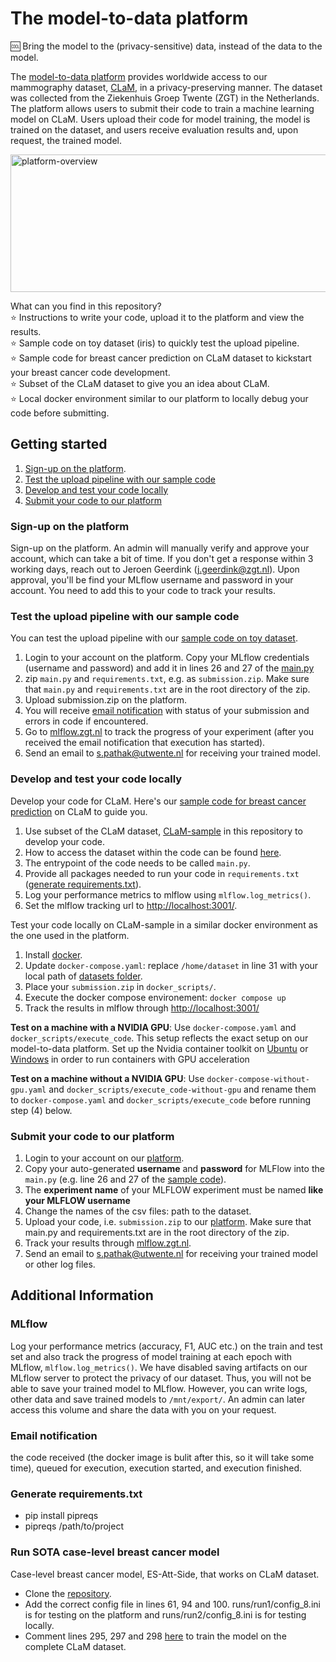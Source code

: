 # The model-to-data platform

🆒 Bring the model to the (privacy-sensitive) data, instead of the data to the model.


The [model-to-data platform](https://fe.zgt.nl) provides worldwide access to our mammography dataset, [CLaM](./dataset.md), in a privacy-preserving manner. The dataset was collected from the Ziekenhuis Groep Twente (ZGT) in the Netherlands. The platform allows users to submit their code to train a machine learning model on CLaM. Users upload their code for model training, the model is trained on the dataset, and users receive evaluation results and, upon request, the trained model.

<img src="data-access-platform.png" alt="platform-overview" style="height: 220px; width:800px;"/>

What can you find in this repository? <br/>
:star: Instructions to write your code, upload it to the platform and view the results. <br/>
:star: Sample code on toy dataset (iris) to quickly test the upload pipeline. <br/>
:star: Sample code for breast cancer prediction on CLaM dataset to kickstart your breast cancer code development. <br/>
:star: Subset of the CLaM dataset to give you an idea about CLaM. <br/>
:star: Local docker environment similar to our platform to locally debug your code before submitting. <br/>

## Getting started
1. [Sign-up on the platform](#sign-up-on-the-platform).
2. [Test the upload pipeline with our sample code](#test-the-upload-pipeline-with-our-sample-code)
3. [Develop and test your code locally](#develop-and-test-your-code-locally)
4. [Submit your code to our platform](#submit-your-code-to-our-platform)

### Sign-up on the platform
Sign-up on the platform. An admin will manually verify and approve your account, which can take a bit of time. If you don't get a response within 3 working days, reach out to Jeroen Geerdink ([j.geerdink@zgt.nl](j.geerdink@zgt.nl)). Upon approval, you'll be find your MLflow username and password in your account. You need to add this to your code to track your results.

### Test the upload pipeline with our sample code
You can test the upload pipeline with our [sample code on toy dataset](./sample_code/toy-dataset).
1. Login to your account on the platform. Copy your MLflow credentials (username and password) and add it in lines 26 and 27 of the [main.py](./sample_code/toy-dataset/main.py)
2. zip ```main.py``` and ```requirements.txt```, e.g. as ```submission.zip```. Make sure that ```main.py``` and ```requirements.txt``` are in the root directory of the zip.
3. Upload submission.zip on the platform.
4. You will receive [email notification](#email-notification) with status of your submission and errors in code if encountered.
5. Go to [mlflow.zgt.nl](mlflow.zgt.nl) to track the progress of your experiment (after you received the email notification that execution has started).
6. Send an email to [s.pathak@utwente.nl](s.pathak@utwente.nl) for receiving your trained model. 

### Develop and test your code locally
Develop your code for CLaM. Here's our [sample code for breast cancer prediction](./sample_code/clam-dataset) on CLaM to guide you.
1. Use subset of the CLaM dataset, [CLaM-sample](./dataset) in this repository to develop your code.
2. How to access the dataset within the code can be found [here](./dataset.md). 
3. The entrypoint of the code needs to be called ```main.py```.
4. Provide all packages needed to run your code in ```requirements.txt``` ([generate requirements.txt](#generate-requirementstxt)). 
5. Log your performance metrics to mlflow using ```mlflow.log_metrics()```.
6. Set the mlflow tracking url to [http://localhost:3001/](http://localhost:3001/).

Test your code locally on CLaM-sample in a similar docker environment as the one used in the platform.
1. Install [docker](./setup-docker.md).
2. Update ```docker-compose.yaml```: replace ```/home/dataset``` in line 31 with your local path of [datasets folder](./dataset).
3. Place your ```submission.zip``` in ```docker_scripts/```.
4. Execute the docker compose environement: ```docker compose up```
5. Track the results in mlflow through [http://localhost:3001/](http://localhost:3001/)

**Test on a machine with a NVIDIA GPU**: Use ```docker-compose.yaml``` and ```docker_scripts/execute_code```. This setup reflects the exact setup on our model-to-data platform. Set up the Nvidia container toolkit on [Ubuntu](https://docs.nvidia.com/datacenter/cloud-native/container-toolkit/latest/install-guide.html#installation) or [Windows](https://developer.nvidia.com/cuda/wsl) in order to run containers with GPU acceleration <br/>

**Test on a machine without a NVIDIA GPU**: Use ```docker-compose-without-gpu.yaml``` and ```docker_scripts/execute_code-without-gpu``` and rename them to ```docker-compose.yaml``` and ```docker_scripts/execute_code``` before running step (4) below. <br/>

### Submit your code to our platform
1. Login to your account on our [platform](https://fe.zgt.nl). 
2. Copy your auto-generated **username** and **password** for MLFlow into the ```main.py``` (e.g. line 26 and 27 of the [sample code](./sample_code/main.py)).
3. The **experiment name** of your MLFLOW experiment must be named **like your MLFLOW username**
4. Change the names of the csv files: path to the dataset. 
6. Upload your code, i.e. ```submission.zip``` to our [platform](https://fe.zgt.nl). Make sure that main.py and requirements.txt are in the root directory of the zip.
7. Track your results through [mlflow.zgt.nl](https://mlflow.zgt.nl).
8. Send an email to [s.pathak@utwente.nl](s.pathak@utwente.nl) for receiving your trained model or other log files.

## Additional Information

### MLflow
Log your performance metrics (accuracy, F1, AUC etc.) on the train and test set and also track the progress of model training at each epoch with MLflow, ```mlflow.log_metrics()```. We have disabled saving artifacts on our MLflow server to protect the privacy of our dataset. Thus, you will not be able to save your trained model to MLflow. However, you can write logs, other data and save trained models to ```/mnt/export/```. An admin can later access this volume and share the data with you on your request.

### Email notification
the code received (the docker image is bulit after this, so it will take some time), queued for execution, execution started, and execution finished.

### Generate requirements.txt

- pip install pipreqs
- pipreqs /path/to/project

### Run SOTA case-level breast cancer model

Case-level breast cancer model, ES-Att-Side, that works on CLaM dataset. 
- Clone the [repository](https://github.com/ShreyasiPathak/case-level-breast-cancer-data-access).
- Add the correct config file in lines 61, 94 and 100. runs/run1/config_8.ini is for testing on the platform and runs/run2/config_8.ini is for testing locally.
- Comment lines 295, 297 and 298 [here](https://github.com/ShreyasiPathak/case-level-breast-cancer-data-access/blob/main/setup/read_input_file.py) to train the model on the complete CLaM dataset.
